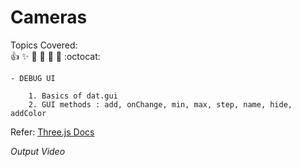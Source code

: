 # Cameras

  Topics Covered: <br> 
  :+1: :sparkles: :camel: :tada:
:rocket: :metal: :octocat: <br>

    - DEBUG UI 
    
        1. Basics of dat.gui
        2. GUI methods : add, onChange, min, max, step, name, hide, addColor
 
 Refer: [Three.js Docs](https://threejs.org/docs/index.html?q=camera#api/en/cameras/Camera)
     
*Output Video*

